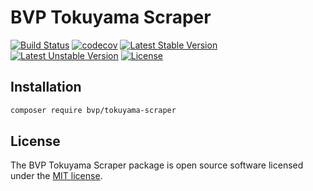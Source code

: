 # BVP Tokuyama Scraper

[![Build Status](https://github.com/shimomo/bvp-tokuyama-scraper/workflows/Tests/badge.svg)](https://github.com/shimomo/bvp-tokuyama-scraper/actions?query=workflow%3Atests)
[![codecov](https://codecov.io/gh/shimomo/bvp-tokuyama-scraper/graph/badge.svg?token=hmn4OrclRE)](https://codecov.io/gh/shimomo/bvp-tokuyama-scraper)
[![Latest Stable Version](https://poser.pugx.org/bvp/tokuyama-scraper/v/stable)](https://packagist.org/packages/bvp/tokuyama-scraper)
[![Latest Unstable Version](https://poser.pugx.org/bvp/tokuyama-scraper/v/unstable)](https://packagist.org/packages/bvp/tokuyama-scraper)
[![License](https://poser.pugx.org/bvp/tokuyama-scraper/license)](https://packagist.org/packages/bvp/tokuyama-scraper)

## Installation
```bash
composer require bvp/tokuyama-scraper
```

## License
The BVP Tokuyama Scraper package is open source software licensed under the [MIT license](LICENSE).
